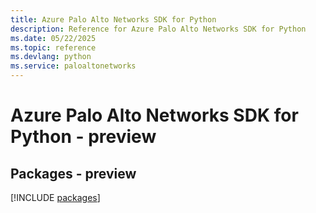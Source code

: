 ```yaml
---
title: Azure Palo Alto Networks SDK for Python
description: Reference for Azure Palo Alto Networks SDK for Python
ms.date: 05/22/2025
ms.topic: reference
ms.devlang: python
ms.service: paloaltonetworks
---
```

# Azure Palo Alto Networks SDK for Python - preview
## Packages - preview
[!INCLUDE [packages](palo-alto-networks-index.md)]